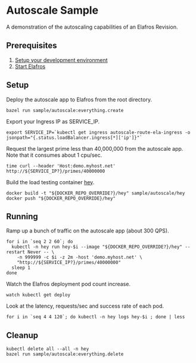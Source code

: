# Autoscale Sample

A demonstration of the autoscaling capabilities of an Elafros Revision.

## Prerequisites

1. [Setup your development environment](../../DEVELOPMENT.md#getting-started)
2. [Start Elafros](../../README.md#start-elafros)

## Setup

Deploy the autoscale app to Elafros from the root directory.

```shell
bazel run sample/autoscale:everything.create
```

Export your Ingress IP as SERVICE_IP.

```shell
export SERVICE_IP=`kubectl get ingress autoscale-route-ela-ingress -o jsonpath="{.status.loadBalancer.ingress[*]['ip']}"`
```

Request the largest prime less than 40,000,000 from the autoscale app.  Note that it consumes about 1 cpu/sec.

```shell
time curl --header 'Host:demo.myhost.net' http://${SERVICE_IP?}/primes/40000000
```

Build the load testing container [hey](https://github.com/rakyll/hey).

```
docker build -t "${DOCKER_REPO_OVERRIDE?}/hey" sample/autoscale/hey
docker push "${DOCKER_REPO_OVERRIDE}/hey"
```

## Running

Ramp up a bunch of traffic on the autoscale app (about 300 QPS).

```shell
for i in `seq 2 2 60`; do
  kubectl -n hey run hey-$i --image "${DOCKER_REPO_OVERRIDE?}/hey" --restart Never -- \
    -n 999999 -c $i -z 2m -host 'demo.myhost.net' \
    "http://${SERVICE_IP?}/primes/40000000"
  sleep 1
done
```

Watch the Elafros deployment pod count increase.

```shell
watch kubectl get deploy
```

Look at the latency, requests/sec and success rate of each pod.

```shell
for i in `seq 4 4 120`; do kubectl -n hey logs hey-$i ; done | less
```

## Cleanup

```shell
kubectl delete all --all -n hey
bazel run sample/autoscale:everything.delete
```
